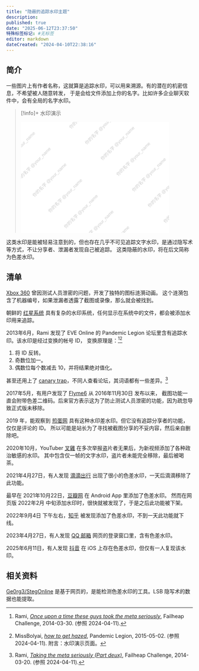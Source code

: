 ```yaml
---
title: "隐蔽的追踪水印主题"
description:
published: true
date: "2025-06-12T23:37:50"
特殊标签标记: #无标签
editor: markdown
dateCreated: "2024-04-10T22:38:16"
---
```


## 简介

一些图片上有作者名称，这就算是追踪水印，可以用来溯源。有的潜在的机密信息，不希望被人随意转发，
于是会给文件添加上你的名字。比如许多企业聊天软件中，会有全局的名字水印。

<!--
也可能出现在内测软件、硬件、系统和游戏中。
-->

> [!info]+ 水印演示
>
> <svg xmlns="http://www.w3.org/2000/svg" width="400" height="300">
>     <!-- 背景矩形 -->
>     <rect x="0" y="0" width="100%" height="100%" fill="#ffffff" />
>     <!-- 文字水印 -->
>     <text font-family="Arial" font-size="12" fill="rgba(0,0,0,0.2)" transform="rotate(-45, 100, 140)">
>         <!-- 第一列 -->
>         <tspan x="10" y="20">你的名字 @your_name</tspan>
>         <tspan x="10" y="80">你的名字 @your_name</tspan>
>         <tspan x="10" y="140">你的名字 @your_name</tspan>
>         <tspan x="10" y="200">你的名字 @your_name</tspan>
>         <tspan x="10" y="260">你的名字 @your_name</tspan>
>         <tspan x="10" y="320">你的名字 @your_name</tspan>
>         <tspan x="10" y="380">你的名字 @your_name</tspan>
>         <!-- 第二列 -->
>         <!-- <tspan x="210" y="20">你的名字 @your_name</tspan> -->
>         <tspan x="210" y="80">你的名字 @your_name</tspan>
>         <tspan x="210" y="140">你的名字 @your_name</tspan>
>         <tspan x="210" y="200">你的名字 @your_name</tspan>
>         <tspan x="210" y="260">你的名字 @your_name</tspan>
>         <tspan x="210" y="320">你的名字 @your_name</tspan>
>         <tspan x="210" y="380">你的名字 @your_name</tspan>
>         <tspan x="210" y="440">你的名字 @your_name</tspan>
>     </text>
> </svg>

这类水印是能被轻易注意到的，但也存在几乎不可见追踪文字水印，是通过隐写术等方式，不让分享者、泄漏者发现自己被追踪。
这类隐蔽的水印，将在后文简称为色差水印。

## 清单

[Xbox 360](/company/Microsoft/xbox.md#xbox-360-追踪内鬼) 曾因测试人员泄密的问题，开发了独特的图标涟漪动画。
这个涟漪包含了机器编号，如果泄漏者透露了截图或录像，那么就会被找到。

朝鲜的 [红星系统](/software/红星系统.md#全链路水印) 具有复杂的水印系统，任何显示在系统中的文件，都会被添加水印用来追踪。

2013年6月，Rami 发现了 EVE Online 的 Pandemic Legion 论坛里含有追踪水印。该水印是经过变换的帐号 ID，
变换原理是：[^12731][^48080]

[^12731]: Rami, _[Once upon a time these guys took the meta seriously](https://web.archive.org/web/20140330125139/http://failheap-challenge.com/showthread.php?12731-Once-upon-a-time-these-guys-took-the-meta-seriously)_, Failheap Challenge, 2014-03-30. (参照 2024-04-11).

[^48080]: MissBolyai, _[how to get hazed](https://web.archive.org/web/20150502005935/https://www.pandemic-legion.com/forums/showthread.php?48080-how-to-get-hazed)_, Pandemic Legion, 2015-05-02. (参照 2024-04-11). 附言：水印演示页面。

1.  将 ID 反转。
2.  奇数位加一。
3.  偶数位每个数减去 10，并将结果绝对值化。

甚至还用上了 [canary trap][]，不同人查看论坛，其词语都有一些差异。[^16311]

[canary trap]: https://en.wikipedia.org/wiki/Canary_trap

[^16311]: Rami, _[Taking the meta seriously (Part deux)](https://web.archive.org/web/20230426190411/http://failheap-challenge.com/showthread.php?16311-Taking-the-meta-seriously-(Part-deux))_, Failheap Challenge, 2014-03-20. (参照 2024-04-11).

2017年5月，有用户发现了 [Flyme6](/company/魅族/Flyme.md#截图功能附带二维码的争议) 从 2016年11月30日 发布以来，
截图功能一直会附带色差二维码。后来官方表示这为了防止测试人员泄密的功能，因为疏忽导致正式版未移除。

2019 年，能观察到 [煎蛋网](/website/jandan.md#色差水印) 具有这种水印差水印。但它没有追踪分享者的功能，仅仅是评论的 ID。
所以可能是站长为了寻找被截图分享的不妥内容，然后亲自删除吧。

2020年10月，YouTuber [叉雞](/people/Fork_chicken.md) 在多次举报盗片者无果后，为新视频添加了各种政治敏感的水印。
其中包含仅一帧的文字水印，盗片者未能完全移除，最后被喝茶。

2021年4月27日，有人发现 [滴滴出行](/software/滴滴出行.md#水印问题) 出现了很小的色差水印，一天后滴滴移除了此功能。

最早在 2021年10月22日，[豆瓣网](/website/豆瓣网.md#添加追踪文字) 在 Android App 里添加了色差水印。
然而在网页版 2022年2月 中旬添加水印时，很快就被发现了，于是之后此功能被下架。

2022年9月4日 下午左右，[知乎](/website/知乎.md#添加水印) 被发现添加了色差水印，不到一天此功能就下线。

2023年4月27日，有人发现 [QQ 邮箱](/company/腾讯/QQ邮箱.md#微色差文字水印) 网页的登录窗口里，含有色差水印。

2025年6月11日，有人发现 [抖音](/company/字节跳动/TikTok_CN.md#色差水印) 在 iOS 上存在色差水印，但仅有一人复现该水印。

## 相关资料

[Ge0rg3/StegOnline][] 是基于网页的，是能检测色差水印的工具。LSB 隐写术的数据也能提取。

[Ge0rg3/StegOnline]: https://github.com/Ge0rg3/StegOnline
